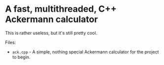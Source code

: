 # A fast, multithreaded, C++  Ackermann calculator

This is rather useless, but it's still pretty cool.

Files:

*   `ack.cpp` - A simple, nothing special Ackermann calculator for the project to begin.

